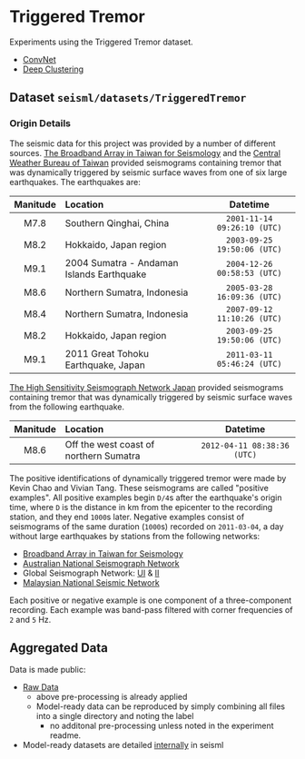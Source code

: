# Triggered Tremor
 Experiments using the Triggered Tremor dataset.
  * [ConvNet](convnet/README.md)
  * [Deep Clustering](deep_clustering/README.md)
   
 ## Dataset `seisml/datasets/TriggeredTremor`

 ### Origin Details
 The seismic data for this project was provided by a number of different sources. [The Broadband Array in Taiwan for Seismology](https://doi.org/10.7914/SN/TW) and the [Central Weather Bureau of Taiwan](https://gdms.cwb.gov.tw) provided seismograms containing tremor that was dynamically triggered by seismic surface waves from one of six large earthquakes. The earthquakes are:
 
| Manitude       | Location                             | Datetime     |
| :-----: | :----------------------------------------- | :----------------------------: |
|  M7.8   | Southern Qinghai, China                     | `2001-11-14 09:26:10 (UTC)`   |
|  M8.2   | Hokkaido, Japan region                      | `2003-09-25 19:50:06 (UTC)`   |
|  M9.1   | 2004 Sumatra - Andaman Islands Earthquake   | `2004-12-26 00:58:53 (UTC)`   |
|  M8.6   | Northern Sumatra, Indonesia                 | `2005-03-28 16:09:36 (UTC)`   |
|  M8.4   | Northern Sumatra, Indonesia                 | `2007-09-12 11:10:26 (UTC)`   |
|  M8.2   | Hokkaido, Japan region                      | `2003-09-25 19:50:06 (UTC)`   |
|  M9.1   | 2011 Great Tohoku Earthquake, Japan         | `2011-03-11 05:46:24 (UTC)`   |


[The High Sensitivity Seismograph Network Japan](https://www.hinet.bosai.go.jp) provided seismograms containing tremor that was dynamically triggered by seismic surface waves from the following earthquake.

| Manitude       | Location                             | Datetime     |
| :-----: | :----------------------------------------- | :----------------------------: |
|  M8.6   | Off the west coast of northern Sumatra      | `2012-04-11 08:38:36 (UTC)`   |


The positive identifications of dynamically triggered tremor were made by Kevin Chao and Vivian Tang. These seismograms are called "positive examples". All positive examples begin `D/4`s after the earthquake's origin time, where `D` is the distance in km from the epicenter to the recording station, and they end `1000`s later.
Negative examples consist of seismograms of the same duration (`1000`s) recorded on `2011-03-04`, a day without large earthquakes by stations from the following networks:

* [Broadband Array in Taiwan for Seismology](https://doi.org/10.7914/SN/TW)
* [Australian National Seismograph Network](http://www.ga.gov.au)
* Global Seismograph Network: [UI](https://doi.org/10.7914/SN/IU) & [II](https://doi.org/10.7914/SN/II)
* [Malaysian National Seismic Network](http://www.met.gov.my)

Each positive or negative example is one component of a three-component recording. Each example was band-pass filtered with corner frequencies of `2` and `5` Hz.

## Aggregated Data
Data is made public:
* [Raw Data](https://blainerothrock-public.s3.us-east-2.amazonaws.com/seisml/triggered_tremor/triggered_tremor_sample.tar.gz)
    * above pre-processing is already applied
    * Model-ready data can be reproduced by simply combining all files into a single directory and noting the label
        * no additonal pre-processing unless noted in the experiment readme.
* Model-ready datasets are detailed [internally](../../seisml/utility/download_data.py) in seisml
 
 